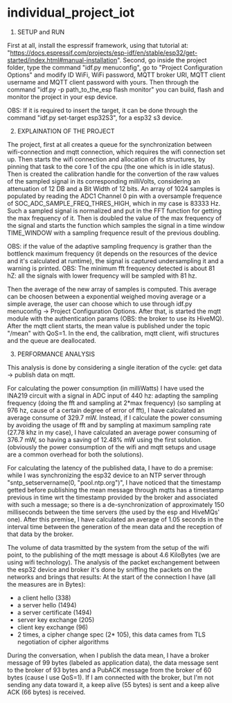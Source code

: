 # individual_project_iot

1) SETUP and RUN

First at all, install the espressif framework, using that tutorial at: "https://docs.espressif.com/projects/esp-idf/en/stable/esp32/get-started/index.html#manual-installation".
Second, go inside the project folder, type the command "idf.py menuconfig", go to "Project Configuration Options" and modify ID WiFi, WiFi password, MQTT broker URI, MQTT client username and MQTT client password with yours.
Then through the command "idf.py -p path_to_the_esp flash monitor" you can build, flash and monitor the project in your esp device.

OBS:
If it is required to insert the target, it can be done through the command "idf.py set-target esp32S3", for a esp32 s3 device.

2) EXPLAINATION OF THE PROJECT

The project, first at all creates a queue for the synchronization between wifi-connection and mqtt connection, which requires the wifi connection set up.
Then starts the wifi connection and allocation of its structures, by pinning that task to the core 1 of the cpu (the one which is in idle status).
Then is created the calibration handle for the convertion of the raw values of the sampled signal in its corresponding milliVolts, considering an attenuation of 12 DB and a Bit Width of 12 bits.
An array of 1024 samples is populated by reading the ADC1 Channel 0 pin with a oversample frequence of SOC_ADC_SAMPLE_FREQ_THRES_HIGH, which in my case is 83333 Hz.
Such a sampled signal is normalized and put in the FFT function for getting the max frequency of it.
Then is doubled the value of the max frequency of the signal and starts the function which samples the signal in a time window TIME_WINDOW with a sampling frequence result of the previous doubling.

OBS:
if the value of the adaptive sampling frequency is grather than the bottlenck maximum frequency (it depends on the resources of the device and it's calculated at runtime), the signal is captured undersampling it and a warning is printed.
OBS:
The minimum fft frequency detected is about 81 hZ: all the signals with lower frequency will be sampled with 81 hz.

Then the average of the new array of samples is computed.
This average can be choosen between a exponential weighed moving average or a simple average, the user can choose which to use through idf.py menuconfig -> Project Configuration Options.
After that, is started the mqtt module with the authentication params (OBS: the broker to use its HiveMQ).
After the mqtt client starts, the mean value is published under the topic "/mean" with QoS=1.
In the end, the calibration, mqtt client, wifi structures and the queue are deallocated.

3) PERFORMANCE ANALYSIS

This analysis is done by considering a single iteration of the cycle: get data -> publish data on mqtt.

For calculating the power consumption (in milliWatts) I have used the INA219 circuit with a signal in ADC input of 440 hz: adapting the sampling frequency (doing the fft and sampling at 2*max frequency) (so sampling at 976 hz, cause of a certain degree of error of fft), I have calculated an average consume of 329.7 mW.
Instead, if I calculate the power consuming by avoiding the usage of fft and by sampling at maximum sampling rate (27.78 khz in my case), I have calculated an average power consuming of 376.7 mW, so having a saving of 12.48% mW using the first solution.
(obviously the power consumption of the wifi and mqtt setups and usage are a common overhead for both the solutions).

For calculating the latency of the published data, I have to do a premise:
while I was synchronizing the esp32 device to an NTP server through "sntp_setservername(0, "pool.ntp.org")", I have noticed that the timestamp getted before publishing the mean message through mqtts has a timestamp previous in time wrt the timestamp provided by the broker and associated with such a message; so there is a de-synchronization of approximately 150 milliseconds between the time servers (the used by the esp and HiveMQs' one). After this premise, I have calculated an average of 1.05 seconds in the interval time between the generation of the mean data and the reception of that data by the broker.

The volume of data trasmitted by the system from the setup of the wifi point, to the publishing of the mqtt message is about 4.6 KiloBytes (we are using wifi technology).
The analysis of the packet exchangement between the esp32 device and broker it's done by sniffing the packets on the networks and brings that results:
At the start of the connection I have (all the measures are in Bytes):
- a client hello (338)
- a server hello (1494)
- a server certificate (1494)
- server key exchange (205)
- client key exchange (96)
- 2 times, a cipher change spec (2* 105), this data cames from TLS negotiation of cipher algorithms

During the conversation, when I publish the data mean, I have a broker message of 99 bytes (labeled as application data), the data message sent to the broker of 93 bytes and a PubACK message from the broker of 60 bytes (cause I use QoS=1).
If I am connected with the broker, but I'm not sending any data toward it, a keep alive (55 bytes) is sent and a keep alive ACK (66 bytes) is received.






